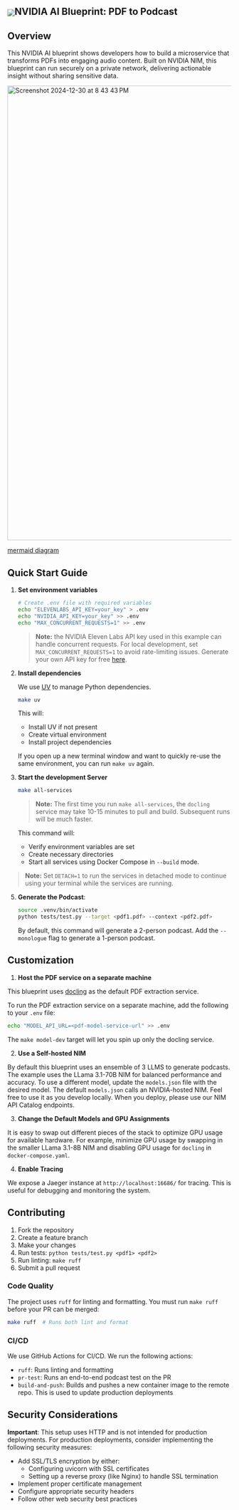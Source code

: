 <h2><img align="center" src="https://github.com/user-attachments/assets/cbe0d62f-c856-4e0b-b3ee-6184b7c4d96f">NVIDIA AI Blueprint: PDF to Podcast</h2>

## Overview

This NVIDIA AI blueprint shows developers how to build a microservice that transforms PDFs into engaging audio content. Built on NVIDIA NIM, this blueprint can run securely on a private network, delivering actionable insight without sharing sensitive data.

<img width="1021" alt="Screenshot 2024-12-30 at 8 43 43 PM" src="https://github.com/user-attachments/assets/604d0b4d-664f-4089-a30d-0431ff35aece" />

[mermaid diagram](docs/README.md)

## Quick Start Guide

1. **Set environment variables**
   
   ```bash
   # Create .env file with required variables
   echo "ELEVENLABS_API_KEY=your_key" > .env
   echo "NVIDIA_API_KEY=your_key" >> .env
   echo "MAX_CONCURRENT_REQUESTS=1" >> .env
   ```

   > **Note:** the NVIDIA Eleven Labs API key used in this example can handle concurrent requests. For local development, set `MAX_CONCURRENT_REQUESTS=1` to avoid rate-limiting issues. Generate your own API key for free [here](https://elevenlabs.io/).

2. **Install dependencies**

   We use [UV](https://pypi.org/project/uv/) to manage Python dependencies.
   
   ```bash
   make uv
   ```

    This will:
   - Install UV if not present
   - Create virtual environment
   - Install project dependencies

   If you open up a new terminal window and want to quickly re-use the same environment, you can run `make uv` again.

4. **Start the development Server**

   ```bash
   make all-services
   ```
   
   > **Note:** The first time you run `make all-services`, the `docling` service may take 10-15 minutes to pull and build. Subsequent runs will be much faster.

   This command will:
   - Verify environment variables are set
   - Create necessary directories
   - Start all services using Docker Compose in `--build` mode. 


  > **Note:** Set `DETACH=1` to run the services in detached mode to continue using your terminal while the services are running.

5. **Generate the Podcast**:

   ```bash
   source .venv/bin/activate
   python tests/test.py --target <pdf1.pdf> --context <pdf2.pdf>
   ```

   By default, this command will generate a 2-person podcast. Add the `--monologue` flag to generate a 1-person podcast.

## Customization

1. **Host the PDF service on a separate machine**

This blueprint uses [docling](https://github.com/DS4SD/docling) as the default PDF extraction service.

To run the PDF extraction service on a separate machine, add the following to your `.env` file: 
```bash
echo "MODEL_API_URL=<pdf-model-service-url" >> .env
```
The `make model-dev` target will let you spin up only the docling service.  

2. **Use a Self-hosted NIM** 

By default this blueprint uses an ensemble of 3 LLMS to generate podcasts. The example uses the LLama 3.1-70B NIM for balanced performance and accuracy. To use a different model, update the `models.json` file with the desired model. The default `models.json` calls an NVIDIA-hosted NIM. Feel free to use it as you develop locally. When you deploy, please use our NIM API Catalog endpoints.

3. **Change the Default Models and GPU Assignments**

It is easy to swap out different pieces of the stack to optimize GPU usage for available hardware. For example, minimize GPU usage by swapping in the smaller LLama 3.1-8B NIM and disabling GPU usage for `docling` in `docker-compose.yaml`.

4. **Enable Tracing**
   
We expose a Jaeger instance at `http://localhost:16686/` for tracing. This is useful for debugging and monitoring the system.

## Contributing

1. Fork the repository
2. Create a feature branch
3. Make your changes
4. Run tests: `python tests/test.py <pdf1> <pdf2>`
5. Run linting: `make ruff`
6. Submit a pull request

### Code Quality
The project uses `ruff` for linting and formatting. You must run `make ruff` before your PR can be merged:

```bash
make ruff  # Runs both lint and format
```
### CI/CD
We use GitHub Actions for CI/CD. We run the following actions:

- `ruff`: Runs linting and formatting
- `pr-test`: Runs an end-to-end podcast test on the PR
- `build-and-push`: Builds and pushes a new container image to the remote repo. This is used to update production deployments

## Security Considerations

**Important**: This setup uses HTTP and is not intended for production deployments. For production deployments, consider implementing the following security measures:

- Add SSL/TLS encryption by either:
  - Configuring uvicorn with SSL certificates
  - Setting up a reverse proxy (like Nginx) to handle SSL termination
- Implement proper certificate management
- Configure appropriate security headers
- Follow other web security best practices
